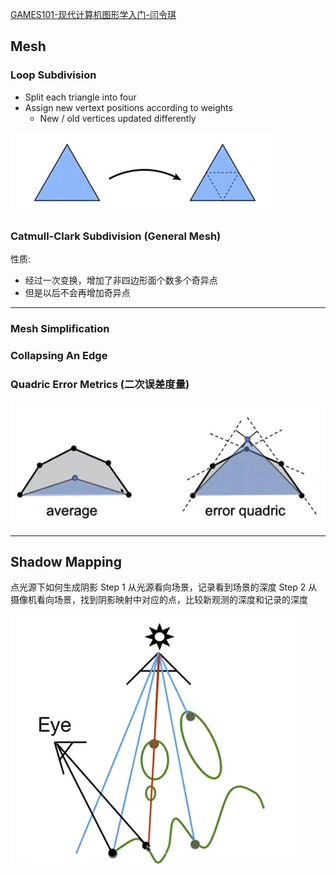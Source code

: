 [GAMES101-现代计算机图形学入门-闫令琪](https://www.bilibili.com/video/BV1X7411F744/?p=12)

## Mesh
### Loop Subdivision
- Split each triangle into four
- Assign new vertext positions according to weights
	- New / old vertices updated differently

![](Assets/Pasted%20image%2020230425224449.png)

### Catmull-Clark Subdivision (General Mesh)
性质:
- 经过一次变换，增加了非四边形面个数多个奇异点
- 但是以后不会再增加奇异点

----

### Mesh Simplification
### Collapsing An Edge
### Quadric Error Metrics (二次误差度量)

![](Assets/Pasted%20image%2020230425232709.png)

----

## Shadow Mapping
点光源下如何生成阴影
Step 1 从光源看向场景，记录看到场景的深度
Step 2 从摄像机看向场景，找到阴影映射中对应的点，比较新观测的深度和记录的深度

![](Assets/Pasted%20image%2020230425233416.png)

